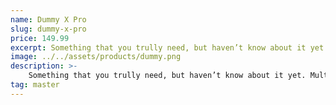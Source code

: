 ```yaml
---
name: Dummy X Pro
slug: dummy-x-pro
price: 149.99
excerpt: Something that you trully need, but haven’t know about it yet
image: ../../assets/products/dummy.png
description: >-
    Something that you trully need, but haven’t know about it yet. Multiple winner of Community Awarads.
tag: master
---
```


